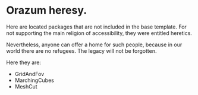 # Orazum heresy.

Here are located packages that are not included in the base template. For not supporting the main religion of  accessibility, they were entitled heretics. 

Nevertheless, anyone can offer a home for such people, because in our world there are no refugees.
The legacy will not be forgotten.

Here they are:

 - GridAndFov
 - MarchingCubes
 - MeshCut

